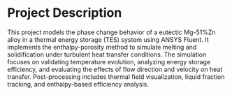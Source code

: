 # Project Description
This project models the phase change behavior of a eutectic Mg-51%Zn alloy in a thermal energy storage (TES) system using ANSYS Fluent. It implements the enthalpy-porosity method to simulate melting and solidification under turbulent heat transfer conditions. The simulation focuses on validating temperature evolution, analyzing energy storage efficiency, and evaluating the effects of flow direction and velocity on heat transfer. Post-processing includes thermal field visualization, liquid fraction tracking, and enthalpy-based efficiency analysis.
